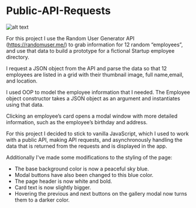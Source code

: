 # Public-API-Requests

![alt text](https://doc-0o-1g-docs.googleusercontent.com/docs/securesc/9ndn1886fq72vr8673mj9hlo34t0km3t/61gesorgobbcq9lm56cg6iaobkskbjk2/1558778400000/09065346815347908773/09065346815347908773/1SdnrRIme8h2vXxrED-1_tnL3HeW684iT?e=view&nonce=jmeohk6fesrsq&user=09065346815347908773&hash=p06v3ec02dgi2kmkcs6ep9sjnuf4fvse)

For this project I use the Random User Generator API (https://randomuser.me/) to grab information for 12 random “employees”, and use that data to build a prototype for a fictional Startup employee directory.

I request a JSON object from the API and parse the data so that 12 employees are listed in a grid with their thumbnail image, full name,email, and location.

I used OOP to model the employee information that I needed. The Employee object constructor takes a JSON object as an argument and instantiates using that data.

Clicking an employee’s card opens a modal window with more detailed information, such as the employee’s birthday and address.

For this project I decided to stick to vanilla JavaScript, which I used to work with a public API, making API requests, and asynchronously handling the data that is returned from the requests and is displayed in the app.

Additionally I've made some modifications to the styling of the page:
- The base background color is now a peaceful sky blue.
- Modal buttons have also been changed to this blue color.
- The page header is now white and bold.
- Card text is now slightly bigger.
- Hovering the previous and next buttons on the gallery modal now turns them to a darker color.
